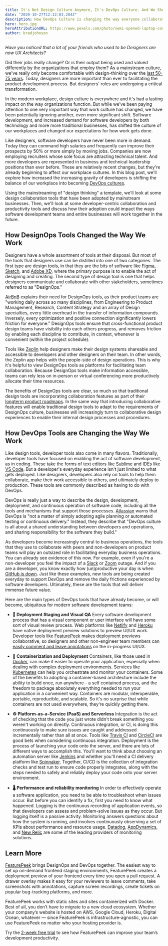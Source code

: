 ```yaml
---
title: It's Not Design Culture Anymore, It's DevOps Culture. And We Should Adjust Accordingly.
date: "2020-10-27T12:12:03.284Z"
description: How DevOps Culture is changing the way everyone collaborates at work
hero: hero.jpg
heroAttributionURL: https://www.pexels.com/photo/semi-opened-laptop-computer-turned-on-on-table-2047905/
author: bradjohnson
---
```


*Have you noticed that a lot of your friends who used to be Designers are now UX Architects?*

Did their jobs really change? Or is their output being used and valued differently by the organizations that employ them? As a mainstream culture, we've really only become comfortable with design-thinking over the [last 50-75 years](https://www.interaction-design.org/literature/article/design-thinking-get-a-quick-overview-of-the-history).  Today, designers are more important than ever to facilitating the product development process. But designers' roles are undergoing a critical transformation.

In the modern workplace, design culture is everywhere and it's had a lasting impact on the way organizations function. But while we've been paying attention to one very important way that work culture has changed, we have been potentially ignoring another, even more significant shift. Software development, and increased demand for software developers by both technology and more more traditional businesses, has shifted the culture of our workplaces and changed our expectations for how work gets done.

Like designers, software developers have never been more in demand. Today they can command high salaries and frequently can improve their prospects by 50% or more simply by moving jobs. Companies are now employing recruiters whose sole focus are attracting technical talent. And more developers are represented in business and technical leadership positions than ever before. These are relatively recent changes, but they're already beginning to affect our workplace cultures. In this blog post, we'll explore how increased the increasing gravity of developers is shifting the balance of our workplace into becoming [DevOps cultures](https://www.atlassian.com/team-playbook/examples/devops-culture#:~:text=DevOps%20culture%20is%20all%20about,%2C%20and%20%22the%20business%22.).

Using the mainstreaming of "design thinking" a template, we'll look at some design collaboration tools that have been adopted by mainstream businesses. Then, we'll look at some developer-centric collaboration and productivity tools and discuss how their adoption could impact the ways software development teams and entire businesses will work together in the future.

## How DesignOps Tools Changed the Way We Work

Designers have a whole assortment of tools at their disposal. But most of the tools that designers use can be distilled into one of two categories. The first type are design tools, in that they are the bits of software like [Figma](https://www.figma.com/), [Sketch](https://www.sketch.com/), and [Adobe XD](https://www.adobe.com/products/xd.html), where the primary purpose is to enable the act of designing and creating. The second type of design tool is one that helps designers communicate and collaborate with other stakeholders, sometimes referred to as "DesignOps."

[AirBnB](https://airbnb.design/designops-airbnb/) explains their need for DesignOps tools, as their product teams are "working daily across so many disciplines, from Engineering to Product Management, Research, Content Strategy and an array of Design specialties, every little overhead in the transfer of information compounds. Inversely, every optimization and positive connection significantly lowers friction for everyone." DesignOps tools ensure that cross-functional product design teams have visibility into each others progress, and removes friction by enabling each discipline to contribute, in context, whenever is convenient (within the project schedule).

Tools like [Zeplin](https://zeplin.io/) help designers make their design systems shareable and accessible to developers and other designers on their team. In other words, the Zeplin app helps with the people-side of design operations. This is why it's helpful to view DesignOps tools as platforms for facilitating team collaboration. Because DesignOps tools make information accessible, teams can rely less on in-person or virtual conferencing more productively allocate their time resources.

The benefits of DesignOps tools are clear, so much so that traditional design tools are incorporating collaboration features as part of their [longterm product roadmaps](https://blog.adobe.com/en/2019/09/19/xd-roadmap-future-plans-recent-features.html#gs.jq9x96). In the same way that introducing collaborative features will enable traditional design tools to adapt to the requirements of DesignOps culture, businesses will increasingly turn to collaborative design experiences to enable their internal design processes and procedures.

## How DevOps Tools are Changing the Way We Work

Like design tools, developer tools also come in many flavors. Traditionally, developer tools have focused on enabling the act of software development, as in coding. These take the forms of text editors like [Sublime](https://www.sublimetext.com/) and IDEs like [VS Code](https://code.visualstudio.com/).  But a developer's everyday experience isn't just limited to what gets deployed. Like designers, developers also rely on tools to help them collaborate, make their work accessible to others, and ultimately deploy to production. These tools are commonly described as having to do with DevOps.

DevOps is really just a way to describe the design, development, deployment, and continuous operation of software code, including all the tools and mechanisms that support those processes. [Atlassian](https://www.atlassian.com/team-playbook/examples/devops-culture#:~:text=DevOps%20culture%20is%20all%20about,%2C%20and%20%22the%20business%22.) warns that DevOps is "not a matter of simply adopting agile planning or automated testing or continuous delivery." Instead, they describe that "DevOps culture is all about a shared understanding between developers and operations, and sharing responsibility for the software they build."

As developers become increasingly central to business operations, the tools that they use to collaborate with peers and non-developers on product teams will play an outsized role in facilitating everyday business operations. You can already see evidence of this now. For example, even if you're a non-developer you feel the impact of a [Slack](https://slack.com/) or [Zoom](https://zoom.us/) outage. And if you are a developer, you know exactly how (un)productive your day is when [GitHub is down](https://www.theverge.com/2020/6/29/21306674/github-down-errors-outage-june-2020). Just like these examples, new tools are being created everyday to support DevOps and remove the daily frictions experienced by software developers. Ultimately, these are the tools that will deliver immense future value.

Here are the main types of DevOps tools that have already become, or will become, ubiquitous for modern software development teams:

* **🚧 Deployment Staging and Visual QA**
Every software development process that has a visual component or user interface will have some sort of visual review process. Web platforms like [Netlify](https://www.netlify.com/) and [Heroku](https://www.heroku.com/) have native deployment preview solutions to preview UI/UX work. Developer tools like [FeaturePeek](https://featurepeek.com/) makes deployment previews collaborative, so designers and other non-engineer team members can [easily comment and leave annotations](https://featurepeek.com/blog/benefits-of-automatic-staging-environments/) on the in-progress UI/UX.

* **🚢 Containerization and Deployment**
Containers, like those used in [Docker](https://www.docker.com/), can make it easier to operate your application, especially when dealing with complex deployment environments. Services like [Kubernetes](https://kubernetes.io/) can help you orchestrate and monitor your containers. Some of the benefits to adopting a container-based architecture include the ability to build once, run anywhere - a self contained process, and the freedom to package absolutely everything needed to run your application in a convenient way. Containers are modular, interoperable, portable, reproducible, and scalable. So it's no surprise that while containers are not used everywhere, they're quickly getting there.

* **⚙️ Platform-as-a-Service (PaaS) and Serverless**
Integration is the act of checking that the code you just wrote didn't break something you weren't working on directly. Continuous integration, or CI, is doing this continuously to make sure issues are caught and addressed incrementally rather than all at once. Tools like [Travis CI](https://travis-ci.org/) and [CircleCI](https://circleci.com/) are good bets when considering continuous integration. Deployment is the process of launching your code onto the server, and there are lots of different ways to accomplish this. You'll want to think about choosing an automation server like [Jenkins](https://www.jenkins.io/) and whether you'll need a CI delivery platform like [Spinnaker](https://spinnaker.io/). Together, CI/CD is the collection of integration checks and test run to ensure code properly integrates, along with the steps needed to safely and reliably deploy your code onto your server environment.

* **🌡️ Performance and reliability monitoring**
In order to effectively operate a software application, you need to be able to troubleshoot when issues occur. But before you can identify a fix, first you need to know what happened. Logging is the continuous recording of application events, so that developers can assess and problem-solve issues as they occur. But logging itself is a passive activity. Monitoring answers questions about how the system is running, and involves continuously observing a set of KPIs about performance and resource usage. [Datadog](https://www.datadoghq.com/), [AppDynamics](https://www.appdynamics.com/), and [New Relic](https://newrelic.com/) are some of the leading providers of monitoring solutions.

## Learn More

[FeaturePeek](https://featurepeek.com/) brings DesignOps and DevOps together. The easiest way to set up on-demand frontend staging environments, FeaturePeek creates a deployment preview of your frontend every time you open a pull request. A drawer overlay makes it easy for your reviewers to leave comments, take screenshots with annotations, capture screen recordings, create tickets on popular bug-tracking platforms, and more.

FeaturePeek works with static sites and sites containerized with Docker. Best of all, you don’t have to migrate to a new cloud ecosystem. Whether your company’s website is hosted on AWS, Google Cloud, Heroku, Digital Ocean, whatever — since FeaturePeek is infrastructure-agnostic, you can use FeaturePeek no matter who your hosting provider is.

Try the [2-week free trial](https://dashboard.featurepeek.com/) to see how FeaturePeek can improve your team’s development productivity.